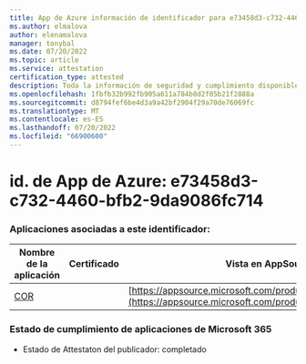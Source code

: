 ```yaml
---
title: App de Azure información de identificador para e73458d3-c732-4460-bfb2-9da9086fc714
ms.author: elmalova
author: elenamalova
manager: tonybal
ms.date: 07/20/2022
ms.topic: article
ms.service: attestation
certification_type: attested
description: Toda la información de seguridad y cumplimiento disponible para e73458d3-c732-4460-bfb2-9da9086fc714.
ms.openlocfilehash: 1fbfb32b992fb905a611a784b8d2f05b21f2888a
ms.sourcegitcommit: d8794fef6be4d3a9a42bf2904f29a70de76069fc
ms.translationtype: MT
ms.contentlocale: es-ES
ms.lasthandoff: 07/20/2022
ms.locfileid: "66900600"
---
```

# <a name="azure-app-id-e73458d3-c732-4460-bfb2-9da9086fc714"></a>id. de App de Azure: e73458d3-c732-4460-bfb2-9da9086fc714


### <a name="apps-associated-with-this-id"></a>Aplicaciones asociadas a este identificador:
| **Nombre de la aplicación** | **Certificado** | **Vista en AppSource** |
|--------------|---------------|-----------------------|
| [COR](../forward/WA200004235.md) |  | [https://appsource.microsoft.com/product/office/WA200004235](https://appsource.microsoft.com/product/office/WA200004235) |

### <a name="microsoft-365-app-compliance-status"></a>Estado de cumplimiento de aplicaciones de Microsoft 365
- Estado de Attestaton del publicador: completado
